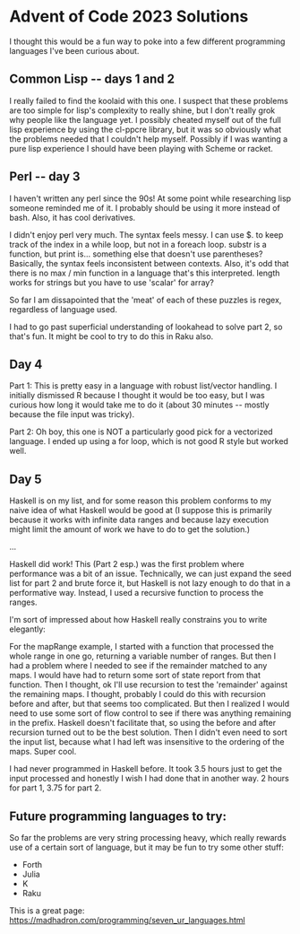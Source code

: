 # Advent of Code 2023 Solutions

I thought this would be a fun way to poke into a few different programming languages I've been curious about.

## Common Lisp -- days 1 and 2
I really failed to find the koolaid with this one. I suspect that these problems are too simple for lisp's complexity to really shine, but I don't really grok why people like the language yet. I possibly cheated myself out of the full lisp experience by using the cl-ppcre library, but it was so obviously what the problems needed that I couldn't help myself. Possibly if I was wanting a pure lisp experience I should have been playing with Scheme or racket. 

## Perl -- day 3
I haven't written any perl since the 90s! At some point while researching lisp someone reminded me of it. I probably should be using it more instead of bash. Also, it has cool derivatives.

I didn't enjoy perl very much. The syntax feels messy. I can use $. to keep track of the index in a while loop, but not in a foreach loop. substr is a function, but print is... something else that doesn't use parentheses? Basically, the syntax feels inconsistent between contexts. Also, it's odd that there is no max / min function in a language that's this interpreted. length works for strings but you have to use 'scalar' for array?

So far I am dissapointed that the 'meat' of each of these puzzles is regex, regardless of language used.

I had to go past superficial understanding of lookahead to solve part 2, so that's fun. It might be cool to try to do this in Raku also.

## Day 4

Part 1: This is pretty easy in a language with robust list/vector handling. I initially dismissed R because I thought it would be too easy, but I was curious how long it would take me to do it (about 30 minutes -- mostly because the file input was tricky).

Part 2: Oh boy, this one is NOT a particularly good pick for a vectorized language. I ended up using a for loop, which is not good R style but worked well.

## Day 5

Haskell is on my list, and for some reason this problem conforms to my naive idea of what Haskell would be good at (I suppose this is primarily because it works with infinite data ranges and because lazy execution might limit the amount of work we have to do to get the solution.)

...

Haskell did work! This (Part 2 esp.) was the first problem where performance was a bit of an issue. Technically, we can just expand the seed list for part 2 and brute force it, but Haskell is not lazy enough to do that in a performative way. Instead, I used a recursive function to process the ranges.

I'm sort of impressed about how Haskell really constrains you to write elegantly:

For the mapRange example, I started with a function that processed the whole range in one go, returning a variable number of ranges. But then I had a problem where I needed to see if the remainder matched to any maps. I would have had to return some sort of state report from that function. Then I thought, ok I'll use recursion to test the 'remainder' against the remaining maps. I thought, probably I could do this with recursion before and after, but that seems too complicated. But then I realized I  would need to use some sort of flow control to see if there was anything remaining in the prefix. Haskell doesn't facilitate that, so using the before and after recursion turned out to be the best solution. Then I didn't even need to sort the input list, because what I had left was insensitive to the ordering of the maps. Super cool.

I had never programmed in Haskell before. It took 3.5 hours just to get the input processed and honestly I wish I had done that in another way. 2 hours for part 1, 3.75 for part 2.

## Future programming languages to try:

So far the problems are very string processing heavy, which really rewards use of a certain sort of language, but it may be fun to try some other stuff:

* Forth
* Julia
* K
* Raku

This is a great page: https://madhadron.com/programming/seven_ur_languages.html
